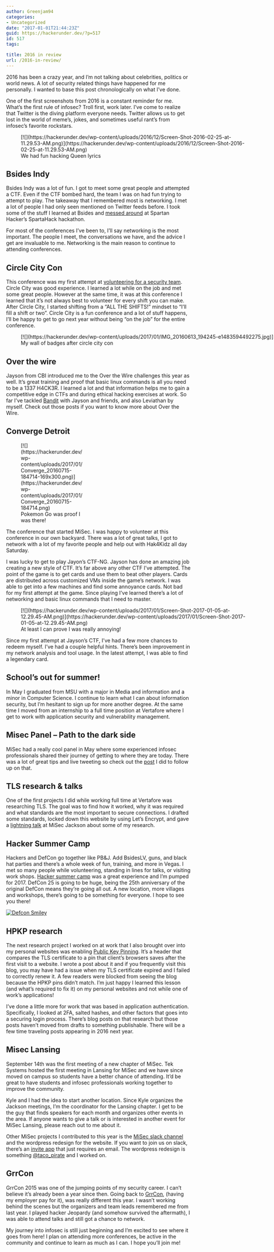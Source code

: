 ```yaml
---
author: Greenjam94
categories:
- Uncategorized
date: "2017-01-01T21:44:23Z"
guid: https://hackerunder.dev/?p=517
id: 517
tags:

title: 2016 in review
url: /2016-in-review/
---
```


2016 has been a crazy year, and I’m not talking about celebrities, politics or world news. A lot of security related things have happened for me personally. I wanted to base this post chronologically on what I’ve done.

One of the first screenshots from 2016 is a constant reminder for me. What’s the first rule of infosec? Troll first, work later. I’ve come to realize that Twitter is the diving platform everyone needs. Twitter allows us to get lost in the world of meme’s, jokes, and sometimes useful rant’s from infosec’s favorite rockstars.

<figure aria-describedby="caption-attachment-520" class="wp-caption aligncenter" id="attachment_520" style="width: 616px">[![](https://hackerunder.dev/wp-content/uploads/2016/12/Screen-Shot-2016-02-25-at-11.29.53-AM.png)](https://hackerunder.dev/wp-content/uploads/2016/12/Screen-Shot-2016-02-25-at-11.29.53-AM.png)<figcaption class="wp-caption-text" id="caption-attachment-520">We had fun hacking Queen lyrics</figcaption></figure>

## Bsides Indy

Bsides Indy was a lot of fun. I got to meet some great people and attempted a CTF. Even if the CTF bombed hard, the team I was on had fun trying to attempt to play. The takeaway that I remembered most is networking. I met a lot of people I had only seen mentioned on Twitter feeds before. I took some of the stuff I learned at Bsides and [messed around](https://hackerunder.dev/social-engineering-at-a-hackathon/) at Spartan Hacker’s SpartaHack hackathon.

For most of the conferences I’ve been to, I’ll say networking is the most important. The people I meet, the conversations we have, and the advice I get are invaluable to me. Networking is the main reason to continue to attending conferences.

## Circle City Con

This conference was my first attempt at [volunteering for a security team](https://hackerunder.dev/secops-at-circle-city-con-2016/). Circle City was good experience. I learned a lot while on the job and met some great people. However at the same time, it was at this conference I learned that it’s not always best to volunteer for every shift you can make. After Circle City, I started shifting from a “ALL THE SHIFTS!” mindset to “I’ll fill a shift or two”. Circle City is a fun conference and a lot of stuff happens, I’ll be happy to get to go next year without being “on the job” for the entire conference.

<figure aria-describedby="caption-attachment-523" class="wp-caption aligncenter" id="attachment_523" style="width: 1836px">[![](https://hackerunder.dev/wp-content/uploads/2017/01/IMG_20160613_194245-e1483594492275.jpg)](https://hackerunder.dev/wp-content/uploads/2017/01/IMG_20160613_194245.jpg)<figcaption class="wp-caption-text" id="caption-attachment-523">My wall of badges after circle city con</figcaption></figure>

## Over the wire

Jayson from CBI introduced me to the Over the Wire challenges this year as well. It’s great training and proof that basic linux commands is all you need to be a 1337 H4CK3R. I learned a lot and that information helps me to gain a competitive edge in CTFs and during ethical hacking exercises at work. So far I’ve tackled [Bandit](https://hackerunder.dev/overthewire-bandit/) with Jayson and friends, and also Leviathan by myself. Check out those posts if you want to know more about Over the Wire.

## Converge Detroit

<figure aria-describedby="caption-attachment-521" class="wp-caption alignright" id="attachment_521" style="width: 169px">[![](https://hackerunder.dev/wp-content/uploads/2017/01/Converge_20160715-184714-169x300.png)](https://hackerunder.dev/wp-content/uploads/2017/01/Converge_20160715-184714.png)<figcaption class="wp-caption-text" id="caption-attachment-521">Pokemon Go was proof I was there!</figcaption></figure>

The conference that started MiSec. I was happy to volunteer at this conference in our own backyard. There was a lot of great talks, I got to network with a lot of my favorite people and help out with Hak4Kidz all day Saturday.

I was lucky to get to play Jayon’s CTF-NG. Jayson has done an amazing job creating a new style of CTF. It’s far above any other CTF I’ve attempted. The point of the game is to get cards and use them to beat other players. Cards are distributed across customized VMs inside the game’s network. I was able to get into a few machines and find some annoyance cards. Not bad for my first attempt at the game. Since playing I’ve learned there’s a lot of networking and basic linux commands that I need to master.

<figure aria-describedby="caption-attachment-522" class="wp-caption aligncenter" id="attachment_522" style="width: 620px">[![](https://hackerunder.dev/wp-content/uploads/2017/01/Screen-Shot-2017-01-05-at-12.29.45-AM.png)](https://hackerunder.dev/wp-content/uploads/2017/01/Screen-Shot-2017-01-05-at-12.29.45-AM.png)<figcaption class="wp-caption-text" id="caption-attachment-522">At least I can prove I was really annoying!</figcaption></figure>

Since my first attempt at Jayson’s CTF, I’ve had a few more chances to redeem myself. I’ve had a couple helpful hints. There’s been improvement in my network analysis and tool usage. In the latest attempt, I was able to find a legendary card.

## School’s out for summer!

In May I graduated from MSU with a major in Media and information and a minor in Computer Science. I continue to learn what I can about information security, but I’m hesitant to sign up for more another degree. At the same time I moved from an internship to a full time position at Vertafore where I get to work with application security and vulnerability management.

## Misec Panel – Path to the dark side

MiSec had a really cool panel in May where some experienced infosec professionals shared their journey of getting to where they are today. There was a lot of great tips and live tweeting so check out the [post](https://hackerunder.dev/path-dark-side/) I did to follow up on that.

## TLS research &amp; talks

One of the first projects I did while working full time at Vertafore was researching TLS. The goal was to find how it worked, why it was required and what standards are the most important to secure connections. I drafted some standards, locked down this website by using Let’s Encrypt, and gave a [lightning talk](https://hackerunder.dev/tls-lightning-talk/) at MiSec Jackson about some of my research.

## Hacker Summer Camp

Hackers and DefCon go together like PB&amp;J. Add BsidesLV, guns, and black hat parties and there’s a whole week of fun, training, and more in Vegas. I met so many people while volunteering, standing in lines for talks, or visiting work shops. [Hacker summer camp](https://hackerunder.dev/defcon-2016/) was a great experience and I’m pumped for 2017. DefCon 25 is going to be huge, being the 25th anniversary of the original DefCon means they’re going all out. A new location, more villages and workshops, there’s going to be something for everyone. I hope to see you there!

[![Defcon Smiley](https://hackerunder.dev/wp-content/uploads/2016/08/DefconSmiley.png)](https://hackerunder.dev/wp-content/uploads/2016/08/DefconSmiley.png)

## HPKP research

The next research project I worked on at work that I also brought over into my personal websites was enabling [Public Key Pinning](https://hackerunder.dev/hpkp/). It’s a header that compares the TLS certificate to a pin that client’s browsers saves after the first visit to a website. I wrote a post about it and if you frequently visit this blog, you may have had a issue when my TLS certificate expired and I failed to correctly renew it. A few readers were blocked from seeing the blog because the HPKP pins didn’t match. I’m just happy I learned this lesson (and what’s required to fix it) on my personal websites and not while one of work’s applications!

I’ve done a little more for work that was based in application authentication. Specifically, I looked at 2FA, salted hashes, and other factors that goes into a securing login process. There’s blog posts on that research but those posts haven’t moved from drafts to something publishable. There will be a few time traveling posts appearing in 2016 next year.

## Misec Lansing

September 14th was the first meeting of a new chapter of MiSec. Tek Systems hosted the first meeting in Lansing for MiSec and we have since moved on campus so students have a better chance of attending. It’d be great to have students and infosec professionals working together to improve the community.

Kyle and I had the idea to start another location. Since Kyle organizes the Jackson meetings, I’m the coordinator for the Lansing chapter. I get to be the guy that finds speakers for each month and organizes other events in the area. If anyone wants to give a talk or is interested in another event for MiSec Lansing, please reach out to me about it.

Other MiSec projects I contributed to this year is the [MiSec slack channel](https://hackerunder.dev/setting-up-slack/) and the wordpress redesign for the website. If you want to join us on slack, there’s an [invite app](http://misec.herokuapp.com) that just requires an email. The wordpress redesign is something [@taco\_pirate](https://twitter.com/taco_pirate) and I worked on.

## GrrCon

GrrCon 2015 was one of the jumping points of my security career. I can’t believe it’s already been a year since then. Going back to [GrrCon](https://hackerunder.dev/grrcon-2016/), (having my employer pay for it), was really different this year. I wasn’t working behind the scenes but the organizers and team leads remembered me from last year. I played hacker Jeopardy (and somehow survived the aftermath), I was able to attend talks and still got a chance to network.

My journey into infosec is still just beginning and I’m excited to see where it goes from here! I plan on attending more conferences, be active in the community and continue to learn as much as I can. I hope you’ll join me!
